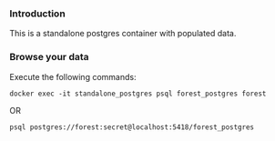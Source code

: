 ### Introduction

This is a standalone postgres container with populated data.

### Browse your data

Execute the following commands:
```
docker exec -it standalone_postgres psql forest_postgres forest
```

OR

```
psql postgres://forest:secret@localhost:5418/forest_postgres
```
